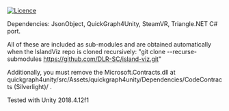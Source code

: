 
[![Licence](https://img.shields.io/hexpm/l/plug.svg)](https://github.com/DLR-SC/island-viz/blob/master/LICENSE)


Dependencies: 
JsonObject, QuickGraph4Unity, SteamVR, Triangle.NET C# port.

All of these are included as sub-modules and are obtained automatically when the IslandViz repo is cloned recursively:
"git clone --recurse-submodules https://github.com/DLR-SC/island-viz.git"

Additionally, you must remove the Microsoft.Contracts.dll at quickgraph4unity/src/Assets/quickgraph4unity/Dependencies/CodeContracts (Silverlight)/ .
 
Tested with Unity 2018.4.12f1
